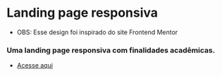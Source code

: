 # Landing page responsiva

* OBS: Esse design foi inspirado do site Frontend Mentor

### Uma landing page responsiva com finalidades acadêmicas.

* [Acesse aqui](https://quirky-blackwell-f8e7e6.netlify.app/)
